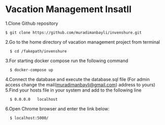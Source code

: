 Vacation Management Insatll
================

1.Clone Github repository
  ```
  $ git clone https://github.com/muradimanbayli/invenshure.git
  ```
2.Go to the home directory of vacation management project from terminal
```
  $ cd /fakepath/invenshure
```  
3.For starting docker compose run the following command
```
  $ docker-compose up
```  
4.Connect the database and execute the database.sql file (For admin access change the mail(muradimanbayli@gmail.com) address to yours)
5.Find your hosts file in your system and add to the following line
```
  $ 0.0.0.0   localhost
```  
6.Open Chrome browser and enter the link below:
```
  $ localhost:5000/
```
